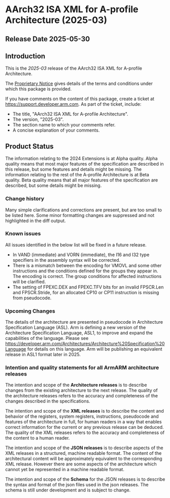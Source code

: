 # AArch32 ISA XML for A-profile Architecture (2025-03)

## Release Date 2025-05-30

## Introduction

This is the *2025-03* release of the
AArch32 ISA XML for A-profile Architecture.

The [Proprietary
Notice](ISA_AArch32_xml_A_profile-2025-03/xhtml/notice.html) gives
details of the terms and conditions under which this package is
provided.

If you have comments on the content of this package, create a ticket at
<https://support.developer.arm.com>. As part of the ticket, include:

- The title, \"AArch32 ISA XML for A-profile Architecture\".
- The version, \"2025-03\".
- The section name to which your comments refer.
- A concise explanation of your comments.

## Product Status

The information relating to the 2024 Extensions is at Alpha quality.
Alpha quality means that most major features of the specification are
described in this release, but some features and details might be
missing. The information relating to the rest of the A-profile
Architecture is at Beta quality. Beta quality means that all major
features of the specification are described, but some details might be
missing.

### Change history

Many simple clarifications and corrections are present, but are too
small to be listed here. Some minor formatting changes are suppressed
and not highlighted in the diff output.

### Known issues

All issues identified in the below list will be fixed in a future
release.

- In VAND (immediate) and VORN (immediate), the I16 and I32 type
  specifiers in the assembly syntax will be corrected.
- There is a mismatch between the encoding for VMOVL and some other
  instructions and the conditions defined for the groups they appear in.
  The encoding is correct. The group conditions for affected
  instructions will be clarified.
- The setting of FPEXC.DEX and FPEXC.TFV bits for an invalid FPSCR.Len
  and FPSCR.Stride, for an allocated CP10 or CP11 instruction is missing
  from pseudocode.

### Upcoming Changes

The details of the architecture are presented in pseudocode in
Architecture Specification Language (ASL). Arm is defining a new version
of the Architecture Specification Language, ASL1, to improve and expand
the capabilities of the language. Please see
https://developer.arm.com/Architectures/Architecture%20Specification%20Language
for details on this language. Arm will be publishing an equivalent
release in ASL1 format later in 2025.

### Intention and quality statements for all ArmARM architecture releases

The intention and scope of the **Architecture releases** is to describe
changes from the existing architecture to the next release. The quality
of the architecture releases refers to the accuracy and completeness of
the changes described in the specifications.

The intention and scope of the **XML releases** is to describe the
content and behavior of the registers, system registers, instructions,
pseudocode and features of the architecture in full, for human readers
in a way that enables correct information for the current or any
previous release can be deduced. The quality of the XML releases refers
to the accuracy and completeness of the content to a human reader.

The intention and scope of the **JSON releases** is to describe aspects
of the XML releases in a structured, machine readable format. The
content of the architectural content will be approximately equivalent to
the corresponding XML release. However there are some aspects of the
architecture which cannot yet be represented in a machine readable
format.

The intention and scope of the **Schema** for the JSON releases is to
describe the syntax and format of the json files used in the json
releases. The schema is still under development and is subject to
change.
